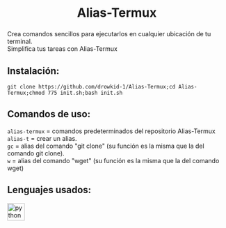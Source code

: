 <h1 align="center">Alias-Termux</h1>

###

<p align="left">Crea comandos sencillos para ejecutarlos en cualquier ubicación de tu terminal.<br>Simplifica tus tareas con Alias-Termux</p>

###

<h2 align="left">Instalación:</h2>

<p align="left"><code>git clone https://github.com/drowkid-1/Alias-Termux;cd Alias-Termux;chmod 775 init.sh;bash init.sh</code></p>

<h2 align="left">Comandos de uso: </h2>
<code>alias-termux</code> = comandos predeterminados del repositorio Alias-Termux </ br>
<br><code>alias-t</code> = crear un alias.
<br><code>gc</code> = alias del comando "git clone" (su función es la misma que la del comando git clone).
<br><code>w</code> = alias del comando "wget" (su función es la misma que la del comando wget)
<h2 align="left">Lenguajes usados: </h2>
<div align="left">
  <img src="https://cdn.jsdelivr.net/gh/devicons/devicon/icons/python/python-original.svg" height="40" alt="python logo"  />
</div>

###
